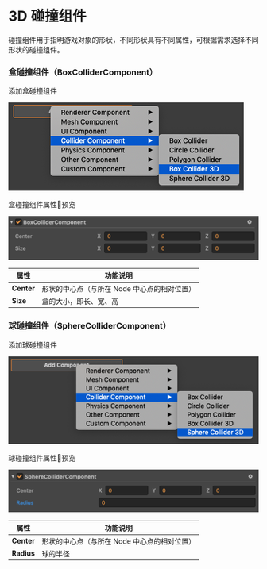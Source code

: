 # 3D 碰撞组件

碰撞组件用于指明游戏对象的形状，不同形状具有不同属性，可根据需求选择不同形状的碰撞组件。

### 盒碰撞组件（BoxColliderComponent）

添加盒碰撞组件

![盒碰撞组件](image/box-component.png)

盒碰撞组件属性预览

![盒碰撞组件](image/box-prop.png)

属性 | 功能说明
---|---
**Center**  |  形状的中心点（与所在 Node 中心点的相对位置）
**Size**  |  盒的大小，即长、宽、高

### 球碰撞组件（SphereColliderComponent）

添加球碰撞组件

![球碰撞组件](image/sphere-component.png)

球碰撞组件属性预览

![球碰撞组件](image/sphere-prop.png)

属性 | 功能说明
---|---
**Center**  |  形状的中心点（与所在 Node 中心点的相对位置）
**Radius** | 球的半径